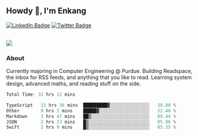 ## Howdy 👋, I'm Enkang

<div id="badges">
  <a href="https://www.linkedin.com/in/enkyuan/"><img src="https://img.shields.io/badge/LinkedIn-blue?style=for-the-badge&logo=linkedin&logoColor=white" alt="LinkedIn Badge"/></a>
  <a href="https://twitter.com/enkyuan"><img src="https://img.shields.io/badge/X-000000?style=for-the-badge&logo=x&logoColor=white" alt="Twitter Badge"/></a>
</div>

<br/>

![](https://komarev.com/ghpvc/?username=enkyuan&color=blueviolet)

### About 

Currently majoring in Computer Engineering @ Purdue. Building Readspace, the inbox for RSS feeds, and anything that you like to read. Learning system design, advanced maths, and reading stuff on the side.

<!--START_SECTION:waka-->

```rust
Total Time: 31 hrs 12 mins

TypeScript   15 hrs 36 mins  █████████▓░░░░░░░░░░░░░░░   38.80 %
Other        9 hrs 2 mins    █████▓░░░░░░░░░░░░░░░░░░░   22.46 %
Markdown     3 hrs 47 mins   ██▒░░░░░░░░░░░░░░░░░░░░░░   09.44 %
JSON         2 hrs 23 mins   █▒░░░░░░░░░░░░░░░░░░░░░░░   05.96 %
Swift        2 hrs 9 mins    █▒░░░░░░░░░░░░░░░░░░░░░░░   05.35 %
```

<!--END_SECTION:waka-->
